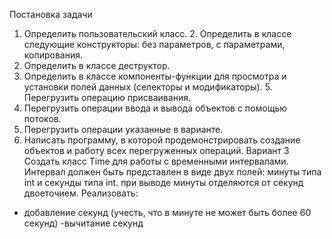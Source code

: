Постановка задачи
1. Определить пользовательский класс. 2. Определить в классе следующие конструкторы: без параметров, с параметрами,
копирования.
3. Определить в классе деструктор.
4. Определить в классе компоненты-функции для просмотра и установки полей
данных (селекторы и модификаторы). 5. Перегрузить операцию присваивания.
6. Перегрузить операции ввода и вывода объектов с помощью потоков.
7. Перегрузить операции указанные в варианте.
8. Написать программу, в которой продемонстрировать создание объектов и работу
всех перегруженных операций.
Вариант 3
Создать класс Time для работы с временными интервалами.
Интервал должен быть представлен в виде двух полей: минуты типа int и секунды типа int. 
при выводе минуты отделяются от секунд двоеточием.
Реализовать: 
- добавление секунд (учесть, что в минуте не может быть более 60 секунд) 
-вычитание секунд
